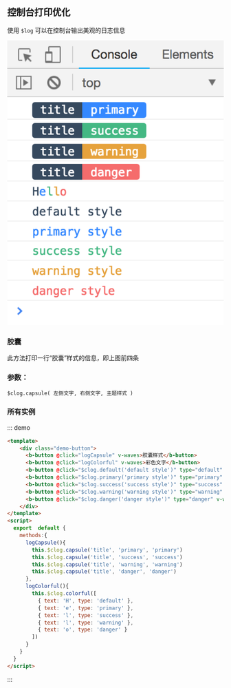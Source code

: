 ## 控制台打印优化

<style>
 .page-container section p img{
    width:260px;
 }
</style>

使用 `$log` 可以在控制台输出美观的日志信息

![Image text](../assets/images/console.png)

### 胶囊

此方法打印一行“胶囊”样式的信息，即上图前四条

### 参数：

    $clog.capsule( 左侧文字, 右侧文字, 主题样式 )

### 所有实例

::: demo
```html  
<template>
    <div class="demo-button">
      <b-button @click="logCapsule" v-waves>胶囊样式</b-button>
      <b-button @click="logColorful" v-waves>彩色文字</b-button>
      <b-button @click="$clog.default('default style')" type="default" v-waves>default</b-button>
      <b-button @click="$clog.primary('primary style')" type="primary" v-waves>primary</b-button>
      <b-button @click="$clog.success('success style')" type="success" v-waves>success</b-button>
      <b-button @click="$clog.warning('warning style')" type="warning" v-waves>warning</b-button>
      <b-button @click="$clog.danger('danger style')" type="danger" v-waves>danger</b-button>
    </div>
</template>
<script>
  export  default {
    methods:{
      logCapsule(){
        this.$clog.capsule('title', 'primary', 'primary')
        this.$clog.capsule('title', 'success', 'success')
        this.$clog.capsule('title', 'warning', 'warning')
        this.$clog.capsule('title', 'danger', 'danger')
      },
      logColorful(){
        this.$clog.colorful([
          { text: 'H', type: 'default' },
          { text: 'e', type: 'primary' },
          { text: 'l', type: 'success' },
          { text: 'l', type: 'warning' },
          { text: 'o', type: 'danger' }
        ])
      }
    }
  }
</script>
```
:::

